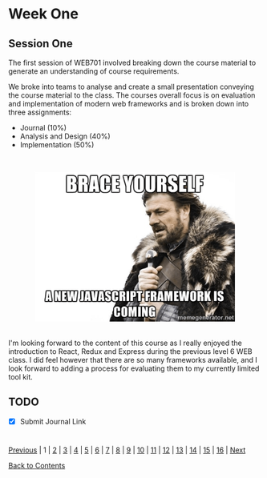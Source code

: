 # Week One

## Session One
The first session of WEB701 involved breaking down the course material to generate an understanding of course requirements. 

We broke into teams to analyse and create a small presentation conveying the course material to the class. The courses overall focus is on evaluation and implementation of modern web frameworks and is broken down into three assignments:
* Journal (10%)
* Analysis and Design (40%)
* Implementation (50%)
<br/>
<p align="center">
  <img width="400" height="300" src="/images/a-new-javascript-framework-is-coming.png">
</p>
<br/>
I'm looking forward to the content of this course as I really enjoyed the introduction to React, Redux and Express during the previous level 6 WEB class. I did feel however that there are so many frameworks available, and I look forward to adding a process for evaluating them to my currently limited tool kit.  

## TODO
- [x] Submit Journal Link

#
[Previous](https://github.com/Jason-MacDonald/WEB701-Journal/blob/master/contents.md) | 
1 | 
[2](https://github.com/Jason-MacDonald/WEB701-Journal/blob/master/week-two.md) | 
[3](https://github.com/Jason-MacDonald/WEB701-Journal/blob/master/week-three.md) | 
[4](https://github.com/Jason-MacDonald/WEB701-Journal/blob/master/week-four.md) | 
[5](https://github.com/Jason-MacDonald/WEB701-Journal/blob/master/week-five.md) | 
[6](https://github.com/Jason-MacDonald/WEB701-Journal/blob/master/week-six.md) | 
[7](https://github.com/Jason-MacDonald/WEB701-Journal/blob/master/week-seven.md) | 
[8](https://github.com/Jason-MacDonald/WEB701-Journal/blob/master/week-eight.md) | 
[9](https://github.com/Jason-MacDonald/WEB701-Journal/blob/master/week-nine.md) | 
[10](https://github.com/Jason-MacDonald/WEB701-Journal/blob/master/week-ten.md) | 
[11](https://github.com/Jason-MacDonald/WEB701-Journal/blob/master/week-eleven.md) | 
[12](https://github.com/Jason-MacDonald/WEB701-Journal/blob/master/week-twelve.md) | 
[13](https://github.com/Jason-MacDonald/WEB701-Journal/blob/master/week-thirteen.md) | 
[14](https://github.com/Jason-MacDonald/WEB701-Journal/blob/master/week-fourteen.md) | 
[15](https://github.com/Jason-MacDonald/WEB701-Journal/blob/master/week-fifteen.md) | 
[16](https://github.com/Jason-MacDonald/WEB701-Journal/blob/master/week-sixteen.md) |
[Next](https://github.com/Jason-MacDonald/WEB701-Journal/blob/master/week-two.md)

[Back to Contents](https://github.com/Jason-MacDonald/WEB701-Journal/blob/master/contents.md)
